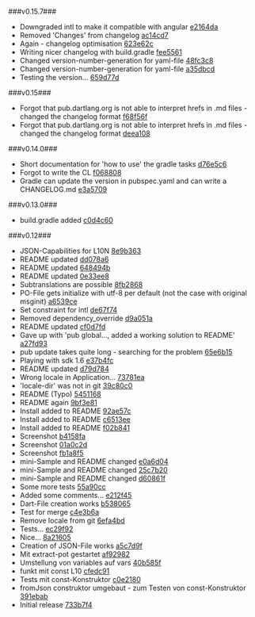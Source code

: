 ###v0.15.7###
* Downgraded intl to make it compatible with angular [e2164da](http://github.com/MikeMitterer/dart-l10n-gettext/commit/e2164da20e794102ac61f6e7fd9cf45c30807210)
* Removed 'Changes' from changelog [ac14cd7](http://github.com/MikeMitterer/dart-l10n-gettext/commit/ac14cd719e6c8b472e3b2d1d63e235ed95a8a1bc)
* Again - changelog optimisation [623e62c](http://github.com/MikeMitterer/dart-l10n-gettext/commit/623e62ca98ea6c4cd13c726b45ae34c459f86948)
* Writing nicer changelog with build.gradle [fee5561](http://github.com/MikeMitterer/dart-l10n-gettext/commit/fee5561e7f36053c30a6cd880564c34be0c96ac1)
* Changed version-number-generation for yaml-file [48fc3c8](http://github.com/MikeMitterer/dart-l10n-gettext/commit/48fc3c8c9c4e3e0de86862e8267f2359d354a42e)
* Changed version-number-generation for yaml-file [a35dbcd](http://github.com/MikeMitterer/dart-l10n-gettext/commit/a35dbcd36528140f248774c298a3637d89c01d18)
* Testing the version... [659d77d](http://github.com/MikeMitterer/dart-l10n-gettext/commit/659d77d9c6a122a8b1b49635b94828b276d6492a)

###v0.15###
* Forgot that pub.dartlang.org is not able to interpret hrefs in .md files - changed the changelog format [f68f56f](http://github.com/MikeMitterer/dart-l10n-gettext/commit/f68f56f7ae0a4c742be1011438830f732292b555)
* Forgot that pub.dartlang.org is not able to interpret hrefs in .md files - changed the changelog format [deea108](http://github.com/MikeMitterer/dart-l10n-gettext/commit/deea10866b6d847253aad1752a5fe55203ccf027)

###v0.14.0###
* Short documentation for 'how to use' the gradle tasks [d76e5c6](http://github.com/MikeMitterer/dart-l10n-gettext/commit/d76e5c6756aee8c91bc9525f0b29f849fa422695)
* Forgot to write the CL [f068808](http://github.com/MikeMitterer/dart-l10n-gettext/commit/f0688086821ee062880df547809faf1c10c4cf23)
* Gradle can update the version in pubspec.yaml and can write a CHANGELOG.md [e3a5709](http://github.com/MikeMitterer/dart-l10n-gettext/commit/e3a5709cef1e170b1804e48f57458d5c8181672c)

###v0.13.0###
* build.gradle added [c0d4c60](http://github.com/MikeMitterer/dart-l10n-gettext/commit/c0d4c60360cd54fd767778582c8c04f5a06c41e8)

###v0.12###
* JSON-Capabilities for L10N [8e9b363](http://github.com/MikeMitterer/dart-l10n-gettext/commit/8e9b363e80cc72d2e0ca8e22f2c713b34c67b75c)
* README updated [dd078a6](http://github.com/MikeMitterer/dart-l10n-gettext/commit/dd078a6dfdf0c9bab42be17665975cadf031141c)
* README updated [648494b](http://github.com/MikeMitterer/dart-l10n-gettext/commit/648494b9ce926bd6eb2446c97a68f48c6832067d)
* README updated [0e33ee8](http://github.com/MikeMitterer/dart-l10n-gettext/commit/0e33ee80609725902c0a57e88710d51af422d076)
* Subtranslations are possible [8fb2868](http://github.com/MikeMitterer/dart-l10n-gettext/commit/8fb2868ae6ae4bf06a06005fac5fe440c5edaf55)
* PO-File gets initialize with utf-8 per default (not the case with original msginit) [a6539ce](http://github.com/MikeMitterer/dart-l10n-gettext/commit/a6539ceeaa4dae2b113e72de5287789199367f58)
* Set constraint for intl [de67f74](http://github.com/MikeMitterer/dart-l10n-gettext/commit/de67f7489079ed9d2fb0d25d2f891da7d72a07c3)
* Removed dependency_override [d9a051a](http://github.com/MikeMitterer/dart-l10n-gettext/commit/d9a051aa8a7232172430f3d96c3a012d480e542d)
* README updated [cf0d7fd](http://github.com/MikeMitterer/dart-l10n-gettext/commit/cf0d7fdd0b55459763e22665dd18daa1f1a7f5ef)
* Gave up with 'pub global..., added a working solution to README' [a27fd93](http://github.com/MikeMitterer/dart-l10n-gettext/commit/a27fd93149e605e41760eaeddde201fdd08dfde7)
* pub update takes quite long - searching for the problem [65e6b15](http://github.com/MikeMitterer/dart-l10n-gettext/commit/65e6b15f17d581aeb8e50044e9ba1ca54a98dede)
* Playing with sdk 1.6 [e37b4fc](http://github.com/MikeMitterer/dart-l10n-gettext/commit/e37b4fc639b0a4ef001e373190350c81a07b3e20)
* README updated [d79d784](http://github.com/MikeMitterer/dart-l10n-gettext/commit/d79d784f200adfeb3084d1038a2a592b2c32f330)
* Wrong locale in Application... [73781ea](http://github.com/MikeMitterer/dart-l10n-gettext/commit/73781ea5a66b84b180cd58a16a25b4f196c23bd6)
* 'locale-dir' was not in git [39c80c0](http://github.com/MikeMitterer/dart-l10n-gettext/commit/39c80c0f45eb0ea8df9b8b54f58fcd25ef7b0cc8)
* README (Typo) [5451168](http://github.com/MikeMitterer/dart-l10n-gettext/commit/54511681330e4f138100d1d844863e16ec168fca)
* README again [9bf3e81](http://github.com/MikeMitterer/dart-l10n-gettext/commit/9bf3e812eeae3e4dd35325e5640b9eea2412f341)
* Install added to README [92ae57c](http://github.com/MikeMitterer/dart-l10n-gettext/commit/92ae57c8c96fbd7c1b682ad01c8d57b911de07d4)
* Install added to README [c6513ee](http://github.com/MikeMitterer/dart-l10n-gettext/commit/c6513eee318f789669d1a33c3df57a2ea5cfdb34)
* Install added to README [f02b841](http://github.com/MikeMitterer/dart-l10n-gettext/commit/f02b841cd3ff3be6f24b3e6d4c82ace6fe4f4b25)
* Screenshot [b4158fa](http://github.com/MikeMitterer/dart-l10n-gettext/commit/b4158fa25577ea9dcded642755966feeb0fceb35)
* Screenshot [01a0c2d](http://github.com/MikeMitterer/dart-l10n-gettext/commit/01a0c2d7af92771f72688edc69acfb9862f9d3ea)
* Screenshot [fb1a8f5](http://github.com/MikeMitterer/dart-l10n-gettext/commit/fb1a8f595b1a9bd21e43c11f508b0e670531ed88)
* mini-Sample and README changed [e0a6d04](http://github.com/MikeMitterer/dart-l10n-gettext/commit/e0a6d0410b86820a24f0b244226ff7f9cac74595)
* mini-Sample and README changed [25c7b20](http://github.com/MikeMitterer/dart-l10n-gettext/commit/25c7b20fa6aab711fb539d9c937ad714f3c3346b)
* mini-Sample and README changed [d60861f](http://github.com/MikeMitterer/dart-l10n-gettext/commit/d60861f88d7a456eb7ee864214e727a1ed5a4ccf)
* Some more tests [55a90cc](http://github.com/MikeMitterer/dart-l10n-gettext/commit/55a90ccf834fa42dfae4381517f39098bb7324af)
* Added some comments... [e212f45](http://github.com/MikeMitterer/dart-l10n-gettext/commit/e212f452ca9d07e7786efc4d5ce45ffa9251377e)
* Dart-File creation works [b538065](http://github.com/MikeMitterer/dart-l10n-gettext/commit/b53806575d75ad557d3ca2056b7e91685caef428)
* Test for merge [c4e3b6a](http://github.com/MikeMitterer/dart-l10n-gettext/commit/c4e3b6a3370dff5ef128a3b013aa2e15689603fb)
* Remove locale from git [6efa4bd](http://github.com/MikeMitterer/dart-l10n-gettext/commit/6efa4bdb6cef830ee186e98f840946f346b50519)
* Tests... [ec29f92](http://github.com/MikeMitterer/dart-l10n-gettext/commit/ec29f92f433a7a2f1353cb92eee0bc9edb3edb95)
* Nice... [8a21605](http://github.com/MikeMitterer/dart-l10n-gettext/commit/8a21605e6e11ca5291fa52ec0088926825206965)
* Creation of JSON-File works [a5c7d9f](http://github.com/MikeMitterer/dart-l10n-gettext/commit/a5c7d9f90425f9ce3fb91452f9e23e3e595b9489)
* Mit extract-pot gestartet [af92982](http://github.com/MikeMitterer/dart-l10n-gettext/commit/af92982429a206c4cf9c3a4cf5c8a972fe1db6c6)
* Umstellung von variables auf vars [40b585f](http://github.com/MikeMitterer/dart-l10n-gettext/commit/40b585f6b61625ac2dfb80083d76b025d6ceaf9a)
* funkt mit const L10 [cfedc91](http://github.com/MikeMitterer/dart-l10n-gettext/commit/cfedc915c4092ea2bb51b0f51e9c985792b5edb2)
* Tests mit const-Konstruktor [c0e2180](http://github.com/MikeMitterer/dart-l10n-gettext/commit/c0e21808abda2da10da0d6f40215a76349806794)
* fromJson construktor umgebaut - zum Testen von const-Konstruktor [391ebab](http://github.com/MikeMitterer/dart-l10n-gettext/commit/391ebabe7f6f1183113b01f5b627a87ab0e88e0f)
* Initial release [733b7f4](http://github.com/MikeMitterer/dart-l10n-gettext/commit/733b7f49242f2e01fabc85af13ee42c8a16ae7d3)